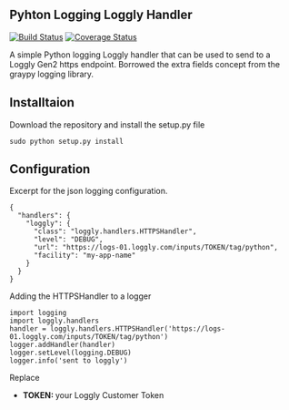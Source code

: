Pyhton Logging Loggly Handler
-----------------------------

[![Build Status](https://travis-ci.org/kennedyj/loggly-handler.png?branch=master)](https://travis-ci.org/kennedyj/loggly-handler) [![Coverage Status](https://coveralls.io/repos/kennedyj/loggly-handler/badge.png?branch=master)](https://coveralls.io/r/kennedyj/loggly-handler?branch=master)

A simple Python logging Loggly handler that can be used to send to a Loggly Gen2 https endpoint. Borrowed the extra fields concept from the graypy logging library.

## Installtaion
Download the repository and install the setup.py file
    
    sudo python setup.py install

## Configuration

Excerpt for the json logging configuration.

    {
      "handlers": {
        "loggly": {
          "class": "loggly.handlers.HTTPSHandler",
          "level": "DEBUG",
          "url": "https://logs-01.loggly.com/inputs/TOKEN/tag/python",
          "facility": "my-app-name"
        }
      }
    }

Adding the HTTPSHandler to a logger

    import logging
    import loggly.handlers
    handler = loggly.handlers.HTTPSHandler('https://logs-01.loggly.com/inputs/TOKEN/tag/python')
    logger.addHandler(handler)
    logger.setLevel(logging.DEBUG)
    logger.info('sent to loggly')


Replace
<ul>
<li><strong>TOKEN: </strong>your Loggly Customer Token</li>
</ul>
